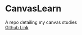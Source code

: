 # CanvasLearn
A repo detailing my canvas studies  
[Github Link](https://github.com/Rzinc/CanvasLearn/tree/main)
